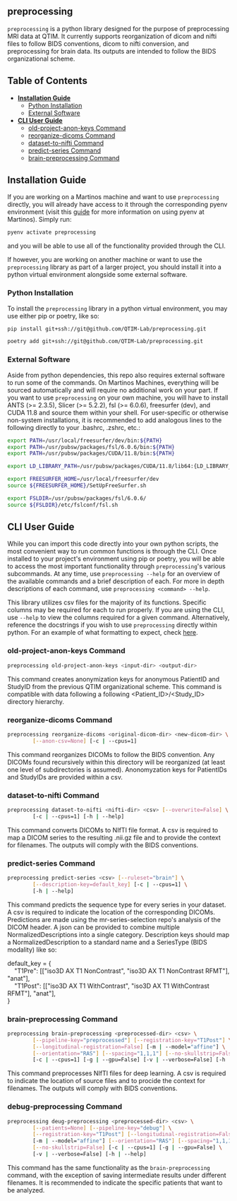 ## preprocessing
`preprocessing` is a python library designed for the purpose of preprocessing MRI data at QTIM. It currently supports reorganization of dicom and nifti files to follow BIDS conventions, dicom to nifti conversion, and preprocessing for brain data. Its outputs are intended to follow the BIDS organizational scheme.

## Table of Contents
* **[Installation Guide](#installation-guide)**
   * [Python Installation](#python-installation)
   * [External Software](#external-software)
* **[CLI User Guide](#cli-user-guide)**
   * [old-project-anon-keys Command](#old-project-anon-keys-command)
   * [reorganize-dicoms Command](#reorganize-dicoms-command)
   * [dataset-to-nifti Command](#dataset-to-nifti-command)
   * [predict-series Command](#predict-series-command)
   * [brain-preprocessing Command](#brain-preprocessing-command)

## Installation Guide
If you are working on a Martinos machine and want to use `preprocessing` directly, you will already have access to it through the corresponding pyenv environment (visit this [guide](https://github.com/QTIM-Lab/qtim-standards/blob/main/environment_setup.md) for more information on using pyenv at Martinos). Simply run: 
```bash
pyenv activate preprocessing
```
and you will be able to use all of the functionality provided through the CLI.

If however, you are working on another machine or want to use the `preprocessing` library as part of a larger project, you should install it into a python virtual environment alongside some external software. 

### Python Installation
To install the `preprocessing` library in a python virtual environment, you may use either pip or poetry, like so:
```bash
pip install git+ssh://git@github.com/QTIM-Lab/preprocessing.git
```

```bash
poetry add git+ssh://git@github.com/QTIM-Lab/preprocessing.git
```

### External Software
Aside from python dependencies, this repo also requires external software to run some of the commands. On Martinos Machines, everything will be sourced automatically and will require no additional work on your part. If you want to use `preprocessing` on your own machine, you will have to install ANTS (>= 2.3.5), Slicer (>= 5.2.2), fsl (>= 6.0.6), freesurfer (dev), and CUDA 11.8 and source them within your shell. For user-specific or otherwise non-system installations, it is recommended to add analogous lines to the following directly to your .bashrc, .zshrc, etc.:
```bash
export PATH=/usr/local/freesurfer/dev/bin:${PATH}
export PATH=/usr/pubsw/packages/fsl/6.0.6/bin:${PATH}
export PATH=/usr/pubsw/packages/CUDA/11.8/bin:${PATH}

export LD_LIBRARY_PATH=/usr/pubsw/packages/CUDA/11.8/lib64:{LD_LIBRARY_PATH}

export FREESURFER_HOME=/usr/local/freesurfer/dev
source ${FREESURFER_HOME}/SetUpFreeSurfer.sh

export FSLDIR=/usr/pubsw/packages/fsl/6.0.6/
source ${FSLDIR}/etc/fslconf/fsl.sh
```

## CLI User Guide
While you can import this code directly into your own python scripts, the most convenient way to run common functions is through the CLI. Once installed to your project's environment using pip or poetry, you will be able to access the most important functionality through `preprocessing`'s various subcommands. At any time, use `preprocessing --help` for an overview of the available commands and a brief description of each. For more in depth descriptions of each command, use `preprocessing <command> --help`.

This library utilizes csv files for the majority of its functions. Specific columns may be required for each to run properly. If you are using the CLI, use `--help` to view the columns required for a given command. Alternatively, reference the docstrings if you wish to use `preprocessing` directly within python. For an example of what formatting to expect, check [here](example.csv).

### old-project-anon-keys Command
```bash
preprocessing old-project-anon-keys <input-dir> <output-dir>
```
This command creates anonymization keys for anonymous PatientID and StudyID from the previous QTIM organizational scheme. This command is compatible with data following a following <Patient_ID>/<Study_ID> directory hierarchy.

### reorganize-dicoms Command
```bash
preprocessing reorganize-dicoms <original-dicom-dir> <new-dicom-dir> \
        [--anon-csv=None] [-c | --cpus=1]
```
This command reorganizes DICOMs to follow the BIDS convention. Any DICOMs found recursively within this directory will be reorganized (at least one level of subdirectories is assumed). Anonomyzation keys for PatientIDs and StudyIDs are provided within a csv.

### dataset-to-nifti Command
```bash
preprocessing dataset-to-nifti <nifti-dir> <csv> [--overwrite=False] \
        [-c | --cpus=1] [-h | --help]
```
This command converts DICOMs to NIfTI file format. A csv is required to map a DICOM series to the resulting .nii.gz file and to provide the context for filenames. The outputs will comply with the BIDS conventions.

### predict-series Command
```bash
preprocessing predict-series <csv> [--ruleset="brain"] \
        [--description-key=default_key] [-c | --cpus=1] \
        [-h | --help]
```
This command predicts the sequence type for every series in your dataset. A csv is required to indicate the location of the corresponding DICOMs. Predictions are made using the mr-series-selection repo's analysis of the DICOM header. A json can be provided to combine multiple NormalizedDescriptions into a single category.
Description keys should map a NormalizedDescription to a standard name and a SeriesType (BIDS modality) like so:

default_key = {\
&nbsp;&nbsp;&nbsp;&nbsp;"T1Pre": [["iso3D AX T1 NonContrast", "iso3D AX T1 NonContrast RFMT"], "anat"],\
&nbsp;&nbsp;&nbsp;&nbsp;"T1Post": [["iso3D AX T1 WithContrast", "iso3D AX T1 WithContrast RFMT"], "anat"],\
}

### brain-preprocessing Command
```bash
preprocessing brain-preprocessing <preprocessed-dir> <csv> \
        [--pipeline-key="preprocessed"] [--registration-key="T1Post"] \
        [--longitudinal-registration=False] [-m | --model="affine"] \
        [--orientation="RAS"] [--spacing="1,1,1"] [--no-skullstrip=False] \
        [-c | --cpus=1] [-g | --gpu=False] [-v | --verbose=False] [-h | --help]
```
This command preprocesses NIfTI files for deep learning. A csv is required to indicate the location of source files and to procide the context for filenames. The outputs will comply with BIDS conventions.

### debug-preprocessing Command
```bash
preprocessing deug-preprocessing <preprocessed-dir> <csv> \
        [--patients=None] [--pipeline-key="debug"] \
        [--registration-key="T1Post"] [--longitudinal-registration=False] \
        [-m | --model="affine"] [--orientation="RAS"] [--spacing="1,1,1"] \
        [--no-skullstrip=False] [-c | --cpus=1] [-g | --gpu=False] \
        [-v | --verbose=False] [-h | --help]
```
This command has the same functionality as the `brain-preprocessing` command, with the exception of saving intermediate results under different filenames. It is recommended to indicate the specific patients that want to be analyzed.
